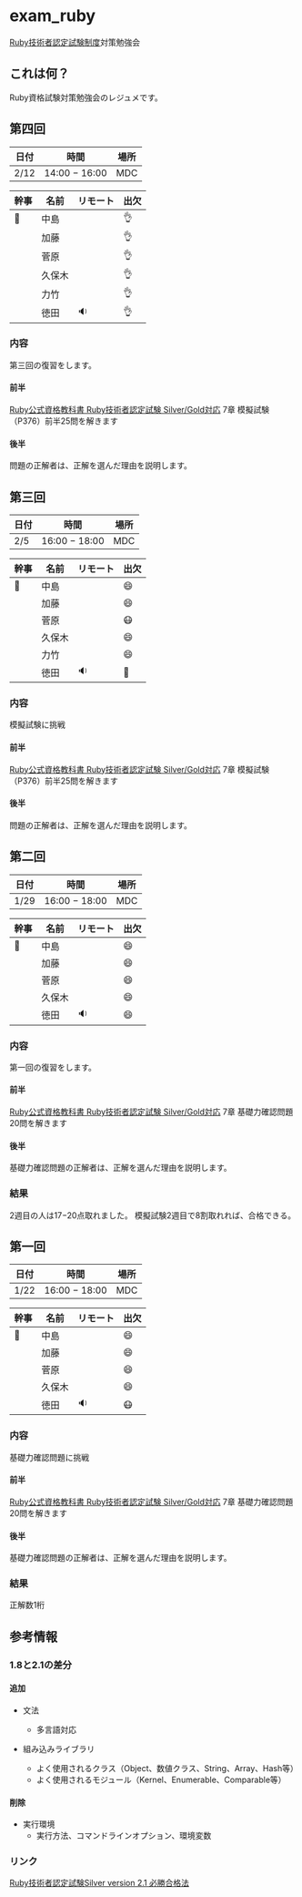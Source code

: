 # exam_ruby
[Ruby技術者認定試験制度](http://www.ruby.or.jp/ja/certification/examination/)対策勉強会

## これは何？
Ruby資格試験対策勉強会のレジュメです。

## 第四回

日付   | 時間            | 場所
---- | ------------- | ---
2/12 | 14:00 − 16:00 | MDC

幹事      | 名前  | リモート    | 出欠
------- | --- | ------- | ---------
:sushi: | 中島  |         | :ok_hand:
        | 加藤  |         | :ok_hand:
        | 菅原  |         | :ok_hand:
        | 久保木 |         | :ok_hand:
        | 力竹  |         | :ok_hand:
        | 徳田  | :sound: | :ok_hand:

### 内容
第三回の復習をします。

#### 前半
[Ruby公式資格教科書 Ruby技術者認定試験 Silver/Gold対応](http://www.amazon.co.jp/dp/4774150010) 7章 模擬試験（P376）前半25問を解きます

#### 後半
問題の正解者は、正解を選んだ理由を説明します。

## 第三回

日付  | 時間            | 場所
--- | ------------- | ---
2/5 | 16:00 − 18:00 | MDC

幹事      | 名前  | リモート    | 出欠
------- | --- | ------- | --------------
:sushi: | 中島  |         | :smile:
        | 加藤  |         | :smile:
        | 菅原  |         | :mask:
        | 久保木 |         | :smile:
        | 力竹  |         | :smile:
        | 徳田  | :sound: | :hear_no_evil:

### 内容
模擬試験に挑戦

#### 前半
[Ruby公式資格教科書 Ruby技術者認定試験 Silver/Gold対応](http://www.amazon.co.jp/dp/4774150010) 7章 模擬試験（P376）前半25問を解きます

#### 後半
問題の正解者は、正解を選んだ理由を説明します。

## 第二回

日付   | 時間            | 場所
---- | ------------- | ---
1/29 | 16:00 − 18:00 | MDC

幹事      | 名前  | リモート    | 出欠
------- | --- | ------- | -------
:sushi: | 中島  |         | :smile:
        | 加藤  |         | :smile:
        | 菅原  |         | :smile:
        | 久保木 |         | :smile:
        | 徳田  | :sound: | :smile:

### 内容
第一回の復習をします。

#### 前半
[Ruby公式資格教科書 Ruby技術者認定試験 Silver/Gold対応](http://www.amazon.co.jp/dp/4774150010) 7章 基礎力確認問題20問を解きます

#### 後半
基礎力確認問題の正解者は、正解を選んだ理由を説明します。

### 結果
2週目の人は17−20点取れました。 模擬試験2週目で8割取れれば、合格できる。

## 第一回

日付   | 時間            | 場所
---- | ------------- | ---
1/22 | 16:00 − 18:00 | MDC

幹事      | 名前  | リモート    | 出欠
------- | --- | ------- | -------
:sushi: | 中島  |         | :smile:
        | 加藤  |         | :smile:
        | 菅原  |         | :smile:
        | 久保木 |         | :smile:
        | 徳田  | :sound: | :mask:

### 内容
基礎力確認問題に挑戦

#### 前半
[Ruby公式資格教科書 Ruby技術者認定試験 Silver/Gold対応](http://www.amazon.co.jp/dp/4774150010) 7章 基礎力確認問題20問を解きます

#### 後半
基礎力確認問題の正解者は、正解を選んだ理由を説明します。

### 結果
正解数1桁

## 参考情報
### 1.8と2.1の差分
#### 追加
- 文法
  - 多言語対応

- 組み込みライブラリ
  - よく使用されるクラス（Object、数値クラス、String、Array、Hash等）
  - よく使用されるモジュール（Kernel、Enumerable、Comparable等）

#### 削除
- 実行環境
  - 実行方法、コマンドラインオプション、環境変数

### リンク
  [Ruby技術者認定試験Silver version 2.1 必勝合格法](http://qiita.com/5t111111/items/9c50013f1a91b7dd702a)
